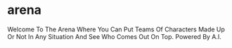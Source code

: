 # arena
Welcome To The Arena Where You Can Put Teams Of Characters Made Up Or Not In Any Situation And See Who Comes Out On Top. Powered By A.I.
